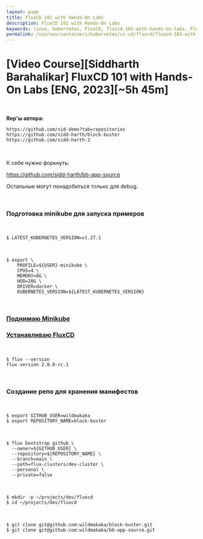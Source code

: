 ```yaml
---
layout: page
title: FluxCD 101 with Hands-On Labs
description: FluxCD 101 with Hands-On Labs
keywords: linux, kubernetes, FluxCD, fluxcd-101-with-hands-on-labs, Flux Overview
permalink: /courses/containers/kubernetes/ci-cd/fluxcd/fluxcd-101-with-hands-on-labs/setup/
---
```


# [Video Course][Siddharth Barahalikar] FluxCD 101 with Hands-On Labs [ENG, 2023][~5h 45m]

<br/>

**Rep'ы автора:**

```
https://github.com/sid-demo?tab=repositories
https://github.com/sidd-harth/block-buster
https://github.com/sidd-harth-2
```

<br/>

К себе нужно форкнуть:

https://github.com/sidd-harth/bb-app-source

Остальные могут понадобиться только для debug.

<br/>

### Подготовка minikube для запуска примеров

<br/>

```
$ LATEST_KUBERNETES_VERSION=v1.27.1
```

<br/>

```
$ export \
    PROFILE=${USER}-minikube \
    CPUS=4 \
    MEMORY=8G \
    HDD=20G \
    DRIVER=docker \
    KUBERNETES_VERSION=${LATEST_KUBERNETES_VERSION}
```

<br/>

### [Поднимаю Minikube](//docs.k8s.ru/tools/containers/kubernetes/minikube/setup/)

### [Устанавливаю FluxCD](//docs.k8s.ru/tools/containers/kubernetes/utils/ci-cd/fluxcd/setup/)

<br/>

```
$ flux --version
flux version 2.0.0-rc.1
```

<br/>

### Создание репо для хранения манифестов

<br/>

```
$ export GITHUB_USER=wildmakaka
$ export REPOSITORY_NAME=block-buster
```

<br/>

```
$ flux bootstrap github \
  --owner=${GITHUB_USER} \
  --repository=${REPOSITORY_NAME} \
  --branch=main \
  --path=flux-clusters/dev-cluster \
  --personal \
  --private=false
```

<br/>

```
$ mkdir -p ~/projects/dev/fluxcd
$ cd ~/projects/dev/fluxcd
```

<br/>

```
$ git clone git@github.com:wildmakaka/block-buster.git
$ git clone git@github.com:wildmakaka/bb-app-source.git
```
